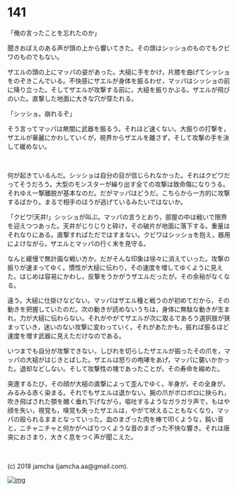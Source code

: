 # 141

「俺の言ったことを忘れたのか」  

聞きおぼえのある声が頭の上から響いてきた。その頭はシッショのものでもクビワのものでもない。  

ザエルの頭の上にマッパの姿があった。大槌に手をかけ，片膝を曲げてシッショをのぞきこんでいる。不快感にザエルが身体を振るわせ，マッパはシッショの前に降り立った。そしてザエルが攻撃する前に，大槌を振りかぶる。ザエルが飛びのいた。直撃した地面に大きな穴が穿たれる。  

「シッショ。崩れるぞ」  

そう言ってマッパは無闇に武器を振るう。それほど速くない。大振りの打撃を，ザエルが華麗にかわしていくが，視界からザエルを離さず，そして攻撃の手を決して緩めない。  

<br>  

何が起きているんだ。シッショは自分の目が信じられなかった。それはクビワだってそうだろう。大型のモンスターが繰り出す全ての攻撃は致命傷になりうる。それゆえ一撃離脱が基本なのだ。だがマッパはどうだ。こちらから一方的に攻撃するばかり。まるで相手のほうが逃げているみたいではないか。  

「クビワ!天井!」シッショが叫ぶ。マッパの言うとおり，部屋の中は戦いで限界を迎えつつあった。天井がじりじりと砕け，その破片が地面に落下する。重量はそれなりにある。直撃すればただではすまない。クビワはシッショを抱え，器用によけながら，ザエルとマッパの行く末を見守る。  

なんと緩慢で無計画な戦い方か。だがそんな印象は徐々に消えていった。攻撃の振りが速まってゆく。慣性が大槌に伝わり，その速度を増してゆくように見えた。はじめは容易にかわし，反撃をうかがうザエルだったが，その余裕がなくなる。  

違う。大槌に仕掛けなどない。マッパはザエル種と戦うのが初めてだから，その動きを把握していたのだ。次の動きが読めないうちは，身体に無駄な動きが生まれ，力が大槌に伝わらない。それがやがてザエルが次に取るであろう選択肢が狭まっていき，迷いのない攻撃に変わっていく。それがあたかも，振れば振るほど速度を増す武器に見えただけなのである。  

いつまでも自分が攻撃できない，しびれを切らしたザエルが振ったその爪を，マッパの大槌がはじきとばした。ザエルは怒りの咆哮をあげ，マッパに襲いかかった。退却などしない。そして攻撃性の塊であったことが，その寿命を縮めた。  

突進するたび，その顔が大槌の直撃によって歪んでゆく。半身が，その全身が，みるみる赤く染まる。それでもザエルは退かない。腕の爪がボロボロに抉られ，吹き飛ばされた顎を醜く垂れ下げながら，嘔吐するようなガラガラ声で，もはや顔を失い，視覚も，嗅覚も失ったザエルは，やがて吠えることもなくなり，マッパの殴られるままとなっていった。血のまざった肉を棒で叩くような，鈍い音と，ニチャニチャと何かがへばりつくような音のまざった不快な響き。それは唐突におさまり，大きく息をつく声が聞こえた。  

<br>  
<br>  
(c) 2018 jamcha (jamcha.aa@gmail.com).  

[![img](http://i.creativecommons.org/l/by-nc-sa/4.0/88x31.png)](http://creativecommons.org/licenses/by-nc-sa/4.0/deed)
